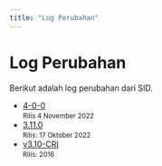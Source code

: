```yaml
---
title: "Log Perubahan"
---
```


# Log Perubahan
Berikut adalah log perubahan dari SID.

- [4-0-0](/changelog/4-0-0)<br>
  <small>Rilis 4 November 2022</small>
- [3.11.0](/changelog/3-11-0)<br>
  <small>Rilis: 17 Oktober 2022</small>
- [v3.10-CRI](/changelog/3-10-cri)<br>
  <small>Rilis: 2016</small>
